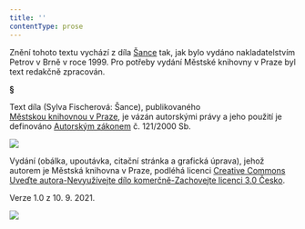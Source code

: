```yaml
---
title: ''
contentType: prose
---
```


<section>

Znění tohoto textu vychází z díla [Šance](https://aleph.nkp.cz/F/?func=direct&doc_number=000694301&local_base=CNB) tak, jak bylo vydáno nakladatelstvím Petrov v Brně v roce 1999. Pro potřeby vydání Městské knihovny v Praze byl text redakčně zpracován.

**§**

Text díla (Sylva Fischerová: Šance), publikovaného [Městskou knihovnou v Praze](https://www.mlp.cz/cz/), je vázán autorskými právy a jeho použití je definováno [Autorským zákonem](https://www.mkcr.cz/predpisy-zakonu-709.html) č. 121/2000 Sb.

![](../Images/image001.jpg)

Vydání (obálka, upoutávka, citační stránka a grafická úprava), jehož autorem je Městská knihovna v Praze, podléhá licenci [Creative Commons Uveďte autora-Nevyužívejte dílo komerčně-Zachovejte licenci 3.0 Česko](https://creativecommons.org/licenses/by-nc-sa/3.0/cz/).

Verze 1.0 z 10. 9. 2021.

</section>

<section>

![](../Images/image002.jpg)

</section>
